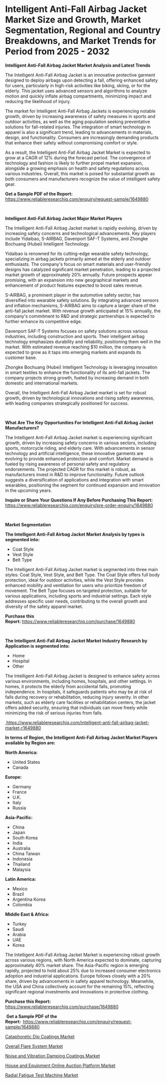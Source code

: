 <p><h1>Intelligent Anti-Fall Airbag Jacket Market Size and Growth, Market Segmentation, Regional and Country Breakdowns, and Market Trends for Period from 2025 -  2032</h1></p><p><strong>Intelligent Anti-Fall Airbag Jacket Market Analysis and Latest Trends</strong></p>
<p><p>The Intelligent Anti-Fall Airbag Jacket is an innovative protective garment designed to deploy airbags upon detecting a fall, offering enhanced safety for users, particularly in high-risk activities like biking, skiing, or for the elderly. This jacket uses advanced sensors and algorithms to analyze motion and quickly inflate airbag compartments, minimizing impact and reducing the likelihood of injury.</p><p>The market for Intelligent Anti-Fall Airbag Jackets is experiencing notable growth, driven by increasing awareness of safety measures in sports and outdoor activities, as well as the aging population seeking preventative solutions for fall-related injuries. The integration of smart technology in apparel is also a significant trend, leading to advancements in materials, design, and functionality. Consumers are increasingly demanding products that enhance their safety without compromising comfort or style.</p><p>As a result, the Intelligent Anti-Fall Airbag Jacket Market is expected to grow at a CAGR of 12% during the forecast period. The convergence of technology and fashion is likely to further propel market expansion, alongside a growing emphasis on health and safety regulations across various industries. Overall, this market is poised for substantial growth as both consumers and manufacturers recognize the value of intelligent safety gear.</p></p>
<p><strong>Get a Sample PDF of the Report:&nbsp;</strong> <a href="https://www.reliableresearchiq.com/enquiry/request-sample/1649880?utm_campaign=1087&utm_medium=2&utm_source=Github&utm_content=ia&utm_term=23032025&utm_id=intelligent-anti-fall-airbag-jacket">https://www.reliableresearchiq.com/enquiry/request-sample/1649880</a></p>
<p>&nbsp;</p>
<p><strong>Intelligent Anti-Fall Airbag Jacket Major Market Players</strong></p>
<p><p>The Intelligent Anti-Fall Airbag Jacket market is rapidly evolving, driven by increasing safety concerns and technological advancements. Key players include Yidaibao, S-AIRBAG, Davenport SAF-T Systems, and Zhongke Bochuang (Hubei) Intelligent Technology.</p><p>Yidaibao is renowned for its cutting-edge wearable safety technology, specializing in airbag jackets primarily aimed at the elderly and outdoor enthusiasts. The company's focus on smart materials and user-friendly designs has catalyzed significant market penetration, leading to a projected market growth of approximately 20% annually. Future prospects appear promising, with an expansion into new geographical markets and enhancement of product features expected to boost sales revenue.</p><p>S-AIRBAG, a prominent player in the automotive safety sector, has diversified into wearable safety solutions. By integrating advanced sensors and inflation mechanisms, S-AIRBAG aims to capture a larger share of the anti-fall jacket market. With revenue growth anticipated at 15% annually, the company's commitment to R&D and strategic partnerships is expected to further enhance its competitive edge.</p><p>Davenport SAF-T Systems focuses on safety solutions across various industries, including construction and sports. Their intelligent airbag technology emphasizes durability and reliability, positioning them well in the market. With estimated revenue reaching $10 million, the company is expected to grow as it taps into emerging markets and expands its customer base.</p><p>Zhongke Bochuang (Hubei) Intelligent Technology is leveraging innovation in smart textiles to enhance the functionality of its anti-fall jackets. The company projects strong growth, fueled by increasing demand in both domestic and international markets. </p><p>Overall, the Intelligent Anti-Fall Airbag Jacket market is set for robust growth, driven by technological innovations and rising safety awareness, with leading companies strategically positioned for success.</p></p>
<p>&nbsp;</p>
<p><strong>What Are The Key Opportunities For Intelligent Anti-Fall Airbag Jacket Manufacturers?</strong></p>
<p><p>The Intelligent Anti-Fall Airbag Jacket market is experiencing significant growth, driven by increasing safety concerns in various sectors, including sports, motorcycle riding, and elderly care. With advancements in sensor technology and artificial intelligence, these innovative garments are evolving to provide enhanced protection and comfort. Market demand is fueled by rising awareness of personal safety and regulatory endorsements. The projected CAGR for this market is robust, as manufacturers invest in R&D to improve functionality. Future outlook suggests a diversification of applications and integration with smart wearables, positioning the segment for continued expansion and innovation in the upcoming years.</p></p>
<p><strong>Inquire or Share Your Questions If Any Before Purchasing This Report:</strong> <a href="https://www.reliableresearchiq.com/enquiry/pre-order-enquiry/1649880?utm_campaign=1087&utm_medium=2&utm_source=Github&utm_content=ia&utm_term=23032025&utm_id=intelligent-anti-fall-airbag-jacket">https://www.reliableresearchiq.com/enquiry/pre-order-enquiry/1649880</a></p>
<p>&nbsp;</p>
<p><strong>Market Segmentation</strong></p>
<p><strong>The Intelligent Anti-Fall Airbag Jacket Market Analysis by types is segmented into:</strong></p>
<p><ul><li>Coat Style</li><li>Vest Style</li><li>Belt Type</li></ul></p>
<p><p>The Intelligent Anti-Fall Airbag Jacket market is segmented into three main styles: Coat Style, Vest Style, and Belt Type. The Coat Style offers full body protection, ideal for outdoor activities, while the Vest Style provides enhanced mobility and ventilation for users who prioritize freedom of movement. The Belt Type focuses on targeted protection, suitable for various applications, including sports and industrial settings. Each style addresses specific user needs, contributing to the overall growth and diversity of the safety apparel market.</p></p>
<p><strong>Purchase this Report:&nbsp;</strong><a href="https://www.reliableresearchiq.com/purchase/1649880?utm_campaign=1087&utm_medium=2&utm_source=Github&utm_content=ia&utm_term=23032025&utm_id=intelligent-anti-fall-airbag-jacket">https://www.reliableresearchiq.com/purchase/1649880</a></p>
<p>&nbsp;</p>
<p><strong>The Intelligent Anti-Fall Airbag Jacket Market Industry Research by Application is segmented into:</strong></p>
<p><ul><li>Home</li><li>Hospital</li><li>Other</li></ul></p>
<p><p>The Intelligent Anti-Fall Airbag Jacket is designed to enhance safety across various environments, including homes, hospitals, and other settings. In homes, it protects the elderly from accidental falls, promoting independence. In hospitals, it safeguards patients who may be at risk of falls during recovery or rehabilitation, reducing injury severity. In other markets, such as elderly care facilities or rehabilitation centers, the jacket offers added security, ensuring that individuals can move freely while minimizing the risk of serious injuries from falls.</p></p>
<p><a href="https://www.reliableresearchiq.com/intelligent-anti-fall-airbag-jacket-market-r1649880?utm_campaign=1087&utm_medium=2&utm_source=Github&utm_content=ia&utm_term=23032025&utm_id=intelligent-anti-fall-airbag-jacket">&nbsp;https://www.reliableresearchiq.com/intelligent-anti-fall-airbag-jacket-market-r1649880</a></p>
<p><strong>In terms of Region, the Intelligent Anti-Fall Airbag Jacket Market Players available by Region are:</strong></p>
<p>
    <p> <strong> North America: </strong>
        <ul>
            <li>United States</li>
            <li>Canada</li>
        </ul>
        </p> 
    <p> <strong> Europe: </strong>
        <ul>
            <li>Germany</li>
            <li>France</li>
            <li>U.K.</li>
            <li>Italy</li>
            <li>Russia</li>
        </ul>
        </p> 
    <p> <strong> Asia-Pacific: </strong>
        <ul>
            <li>China</li>
            <li>Japan</li>
            <li>South Korea</li>
            <li>India</li>
            <li>Australia</li>
            <li>China Taiwan</li>
            <li>Indonesia</li>
            <li>Thailand</li>
            <li>Malaysia</li>
        </ul>
        </p> 
    <p> <strong> Latin America: </strong>
        <ul>
            <li>Mexico</li>
            <li>Brazil</li>
            <li>Argentina Korea</li>
            <li>Colombia</li>
        </ul>
        </p> 
    <p> <strong> Middle East & Africa: </strong>
        <ul>
            <li>Turkey</li>
            <li>Saudi</li>
            <li>Arabia</li>
            <li>UAE</li>
            <li>Korea</li>
        </ul>
    </p>
    </p>
<p><p>The Intelligent Anti-Fall Airbag Jacket Market is experiencing robust growth across various regions, with North America expected to dominate, capturing approximately 40% market share. The Asia-Pacific region is emerging rapidly, projected to hold about 25% due to increased consumer electronics adoption and industrial applications. Europe follows closely with a 20% share, driven by advancements in safety apparel technology. Meanwhile, the USA and China collectively account for the remaining 15%, reflecting significant regional investments and innovations in protective clothing.</p></p>
<p><strong>Purchase this Report: </strong><a href="https://www.reliableresearchiq.com/purchase/1649880?utm_campaign=1087&utm_medium=2&utm_source=Github&utm_content=ia&utm_term=23032025&utm_id=intelligent-anti-fall-airbag-jacket">https://www.reliableresearchiq.com/purchase/1649880</a></p>
<p>&nbsp;<strong>Get a Sample PDF of the Report:&nbsp;&nbsp;</strong><a href="https://www.reliableresearchiq.com/enquiry/request-sample/1649880?utm_campaign=1087&utm_medium=2&utm_source=Github&utm_content=ia&utm_term=23032025&utm_id=intelligent-anti-fall-airbag-jacket">https://www.reliableresearchiq.com/enquiry/request-sample/1649880</a></p>
<p><strong></strong></p>
<p><p><a href="https://github.com/marteyfito9/Market-Research-Report-List-1/blob/main/cataphoretic-dip-coatings-market.md?utm_campaign=1087&utm_medium=2&utm_source=Github&utm_content=ia&utm_term=23032025&utm_id=intelligent-anti-fall-airbag-jacket">Cataphoretic Dip Coatings Market</a></p><p><a href="https://github.com/tornapruttuz/Market-Research-Report-List-1/blob/main/overall-flare-system-market.md?utm_campaign=1087&utm_medium=2&utm_source=Github&utm_content=ia&utm_term=23032025&utm_id=intelligent-anti-fall-airbag-jacket">Overall Flare System Market</a></p><p><a href="https://github.com/saguegrody74/Market-Research-Report-List-1/blob/main/noise-and-vibration-damping-coatings-market.md?utm_campaign=1087&utm_medium=2&utm_source=Github&utm_content=ia&utm_term=23032025&utm_id=intelligent-anti-fall-airbag-jacket">Noise and Vibration Damping Coatings Market</a></p><p><a href="https://github.com/yuukoleuda/Market-Research-Report-List-1/blob/main/house-and-equipment-online-auction-platform-market.md?utm_campaign=1087&utm_medium=2&utm_source=Github&utm_content=ia&utm_term=23032025&utm_id=intelligent-anti-fall-airbag-jacket">House and Equipment Online Auction Platform Market</a></p><p><a href="https://github.com/denighoylen1/Market-Research-Report-List-1/blob/main/radial-fatigue-test-machine-market.md?utm_campaign=1087&utm_medium=2&utm_source=Github&utm_content=ia&utm_term=23032025&utm_id=intelligent-anti-fall-airbag-jacket">Radial Fatigue Test Machine Market</a></p></p>